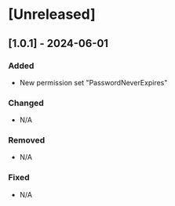 # [Unreleased]

## [1.0.1] - 2024-06-01

### Added

- New permission set "PasswordNeverExpires"

### Changed

- N/A

### Removed

- N/A

### Fixed

- N/A
